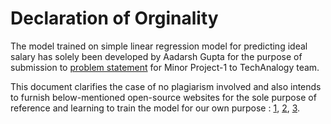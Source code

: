 # Declaration of Orginality 

The  model trained on simple linear regression model for predicting ideal salary has solely been developed by Aadarsh Gupta for the purpose of submission to [problem statement](https://classroom.google.com/u/0/c/Mzc2NTgwMDk3MjM1/a/Mzc5NjI5ODc2MTg0/details) for Minor Project-1 to TechAnalogy team.

This document clarifies the case of no plagiarism involved and also intends to furnish below-mentioned open-source websites for the sole purpose of reference and learning to train the model for our own purpose : [1](https://towardsdatascience.com/machine-learning-simple-linear-regression-with-python-f04ecfdadc13), [2](https://www.kaggle.com/fharookshaik/simple-linear-regression-salary-data), [3](https://www.kaggle.com/edumatosrodrigues/simple-linear-regression-model-wellcoded).

